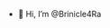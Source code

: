 - 👋 Hi, I’m @Brinicle4Ra

<!---
Brinicle4Ra/Brinicle4Ra is a ✨ special ✨ repository because its `README.md` (this file) appears on your GitHub profile.
You can click the Preview link to take a look at your changes.
--->
